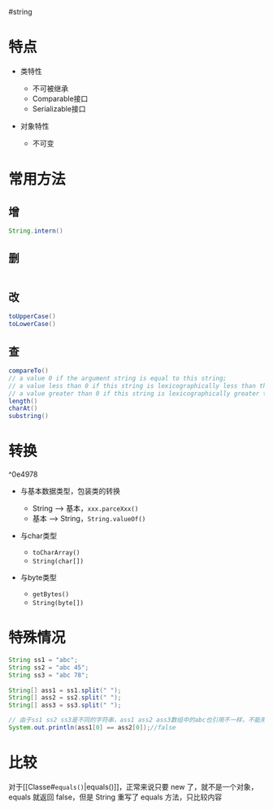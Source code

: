 #string 

# 特点

- 类特性
	- 不可被继承
	- Comparable接口
	- Serializable接口

- 对象特性
	- 不可变

# 常用方法

## 增

```Java
String.intern()
```

## 删

```Java

```

## 改

```Java
toUpperCase()
toLowerCase()
```

## 查

```Java
compareTo()
// a value 0 if the argument string is equal to this string; 
// a value less than 0 if this string is lexicographically less than the string argument; 
// a value greater than 0 if this string is lexicographically greater than the string argument.
length()
charAt()
substring()
```

# 转换
^0e4978

- 与基本数据类型，包装类的转换
	- String --> 基本，`xxx.parceXxx()`
	- 基本 --> String，`String.valueOf()`

- 与char类型
	- `toCharArray()`
	- `String(char[])`

- 与byte类型
	- `getBytes()`
	- `String(byte[])`

# 特殊情况

``` Java
String ss1 = "abc";  
String ss2 = "abc 45";  
String ss3 = "abc 78";  
  
String[] ass1 = ss1.split(" ");  
String[] ass2 = ss2.split(" ");  
String[] ass3 = ss3.split(" ");

// 由于ss1 ss2 ss3是不同的字符串，ass1 ass2 ass3数组中的abc也引用不一样，不能用==对比
System.out.println(ass1[0] == ass2[0]);//false
```


# 比较

对于[[Classe#`equals()`|equals()]]，正常来说只要 new 了，就不是一个对象，equals 就返回 false，但是 String 重写了 equals 方法，只比较内容